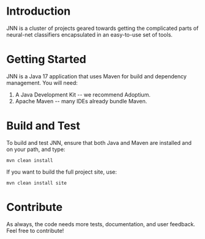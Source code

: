# Introduction 
JNN is a cluster of projects geared towards getting the complicated parts of neural-net classifiers encapsulated in an easy-to-use set of tools.

# Getting Started
JNN is a Java 17 application that uses Maven for build and dependency management. You will need:
1.	A Java Development Kit -- we recommend Adoptium.
2.	Apache Maven -- many IDEs already bundle Maven.

# Build and Test
To build and test JNN, ensure that both Java and Maven are installed and on your path, and type:
```
mvn clean install
``` 
If you want to build the full project site, use:
```
mvn clean install site
``` 

# Contribute
As always, the code needs more tests, documentation, and user feedback. Feel free to contribute!
